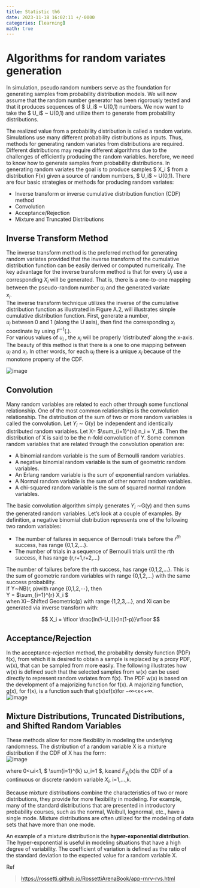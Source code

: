```yaml
---
title: Statistic th6
date: 2023-11-18 16:02:11 +/-0000
categories: [learning]
math: true
---
```


#  Algorithms for random variates generation

In simulation, pseudo random numbers serve as the foundation for generating samples from probability distribution models. We will now assume that the random number generator has been rigorously tested and that it produces sequences of  $ U_i$ ~ U(0,1) numbers. We now want to take the  $ U_i$ ~ U(0,1) and utilize them to generate from probability distributions.

The realized value from a probability distribution is called a random variate. Simulations use many different probability distributions as inputs. Thus, methods for generating random variates from distributions are required. Different distributions may require different algorithms due to the challenges of efficiently producing the random variables. 
herefore, we need to know how to generate samples from probability distributions.
In generating random variates the goal is to produce samples $ X_i $ from a distribution F(x) given a source of random numbers, $ U_i$ ~ U(0,1).
There are four basic strategies or methods for producing random variates:

+ Inverse transform or inverse cumulative distribution function (CDF) method
+ Convolution
+ Acceptance/Rejection
+ Mixture and Truncated Distributions


## Inverse Transform Method
The inverse transform method is the preferred method for generating random variates provided that the inverse transform of the cumulative distribution function can be easily derived or computed numerically. The key advantage for the inverse transform method is that for every $U_i$ use a corresponding  $X_i$ will be generated. That is, there is a one-to-one mapping between the pseudo-random number  $u_i$ and the generated variate  
$x_i$. <br>
The inverse transform technique utilizes the inverse of the cumulative distribution function as illustrated in Figure A.2, will illustrates simple cumulative distribution function. First, generate a number,  
$u_i$ between 0 and 1 (along the U axis), then find the corresponding $x_i$ coordinate by using  $F^{-1}$(.). <br>
For various values of $u_i$ , the $x_i$ will be properly ‘distributed’ along the x-axis. The beauty of this method is that there is a one to one mapping between  
$u_i$ and $x_i$. In other words, for each $u_i$ there is a unique $x_i$ because of the monotone property of the CDF. <br>

![image](https://github.com/Cheroberous/cheroberous.github.io/assets/102479391/b2ee91ea-9abc-44e7-bac9-e6ae7899a7e5) <br>

## Convolution
Many random variables are related to each other through some functional relationship. One of the most common relationships is the convolution relationship. The distribution of the sum of two or more random variables is called the convolution. Let $Y_i$ ∼ G(y) be independent and identically distributed random variables. Let  X= $\sum_{i=1}^{n} n_i = Y_i$. 
Then the distribution of  X is said to be the n-fold convolution of  Y. Some common random variables that are related through the convolution operation are:

+ A binomial random variable is the sum of Bernoulli random variables.
+ A negative binomial random variable is the sum of geometric random variables.
+ An Erlang random variable is the sum of exponential random variables.
+ A Normal random variable is the sum of other normal random variables.
+ A chi-squared random variable is the sum of squared normal random variables.

The basic convolution algorithm simply generates  $Y_i$ ∼G(y) and then sums the generated random variables. Let’s look at a couple of examples. By definition, a negative binomial distribution represents one of the following two random variables:

+ The number of failures in sequence of Bernoulli trials before the $r^{th}$ success, has range  {0,1,2,…}.
+ The number of trials in a sequence of Bernoulli trials until the rth success, it has range  {r,r+1,r+2,…}
 

The number of failures before the rth success, has range  {0,1,2,…}. This is the sum of geometric random variables with range  {0,1,2,…} with the same success probability. <br>
If  Y∼NB(r, p)with range {0,1,2,⋯}, then <br>
Y = $\sum_{i=1}^{r} X_i $ <br>
when  Xi∼Shifted Geometric(p) with range {1,2,3,…}, and Xi can be generated via inverse transform with: <br>

$$ 
X_i = \lfloor \frac{ln(1-U_i)}{ln(1-p)}\rfloor 
$$

## Acceptance/Rejection
In the acceptance-rejection method, the probability density function (PDF)  f(x), from which it is desired to obtain a sample is replaced by a proxy PDF,  
w(x), that can be sampled from more easily. The following illustrates how  w(x) is defined such that the selected samples from  w(x) can be used directly to represent random variates from  f(x).
The PDF  w(x) is based on the development of a majorizing function for  f(x). A majorizing function,  g(x), for  f(x), is a function such that  g(x)≥f(x)for  −∞<x<+∞. <br>
![image](https://github.com/Cheroberous/cheroberous.github.io/assets/102479391/c2d4ec65-2c52-42f9-a088-65b216492051) <br>

## Mixture Distributions, Truncated Distributions, and Shifted Random Variables
These methods allow for more flexibility in modeling the underlying randomness. The distribution of a random variable X is a mixture distribution if the CDF of  X has the form: <br>
![image](https://github.com/Cheroberous/cheroberous.github.io/assets/102479391/4e10797d-68ae-4a61-9431-eb1ac4b4a905) <br>

where 0<ωi<1, $ \sum{i=1}^{k} ω_i=1 $, k≥and $F_{X_i}$(x)is the CDF of a continuous or discrete random variable $X_i$, i=1,…,k.

Because mixture distributions combine the characteristics of two or more distributions, they provide for more flexibility in modeling. For example, many of the standard distributions that are presented in introductory probability courses, such as the normal, Weibull, lognormal, etc., have a single mode. Mixture distributions are often utilized for the modeling of data sets that have more than one mode.

An example of a mixture distributionis the **hyper-exponential distribution**. The hyper-exponential is useful in modeling situations that have a high degree of variability. The coefficient of variation is defined as the ratio of the standard deviation to the expected value for a random variable X.






Ref
>https://rossetti.github.io/RossettiArenaBook/app-rnrv-rvs.html

